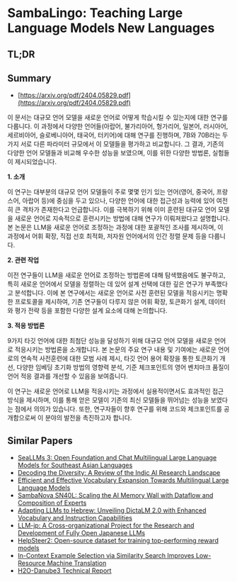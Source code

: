 # SambaLingo: Teaching Large Language Models New Languages
## TL;DR
## Summary
- [https://arxiv.org/pdf/2404.05829.pdf](https://arxiv.org/pdf/2404.05829.pdf)

이 문서는 대규모 언어 모델을 새로운 언어로 어떻게 학습시킬 수 있는지에 대한 연구를 다룹니다. 이 과정에서 다양한 언어들(아랍어, 불가리아어, 헝가리어, 일본어, 러시아어, 세르비아어, 슬로베니아어, 태국어, 터키어)에 대해 연구를 진행하며, 7B와 70B라는 두 가지 서로 다른 파라미터 규모에서 이 모델들을 평가하고 비교합니다. 그 결과, 기존의 다양한 언어 모델들과 비교해 우수한 성능을 보였으며, 이를 위한 다양한 방법론, 실험들이 제시되었습니다.

**1. 소개**

이 연구는 대부분의 대규모 언어 모델들이 주로 몇몇 인기 있는 언어(영어, 중국어, 프랑스어, 아랍어 등)에 중심을 두고 있으나, 다양한 언어에 대한 접근성과 능력에 있어 여전히 큰 격차가 존재한다고 언급합니다. 이를 극복하기 위해 이미 훈련된 대규모 언어 모델을 새로운 언어로 지속적으로 훈련시키는 방법에 대해 연구가 이뤄져왔다고 설명합니다. 본 논문은 LLM을 새로운 언어로 조정하는 과정에 대한 포괄적인 조사를 제시하며, 이 과정에서 어휘 확장, 직접 선호 최적화, 저자원 언어에서의 인간 정렬 문제 등을 다룹니다. 

**2. 관련 작업**

이전 연구들이 LLM을 새로운 언어로 조정하는 방법론에 대해 탐색했음에도 불구하고, 특히 새로운 언어에서 모델을 정렬하는 데 있어 설계 선택에 대한 깊은 연구가 부족했다고 분석합니다. 이에 본 연구에서는 새로운 언어로 사전 훈련된 모델을 적응시키는 명확한 프로토콜을 제시하여, 기존 연구들이 다루지 않은 어휘 확장, 토큰화기 설계, 데이터와 평가 전략 등을 포함한 다양한 설계 요소에 대해 논의합니다.

**3. 적응 방법론**

9가지 타깃 언어에 대한 최첨단 성능을 달성하기 위해 대규모 언어 모델을 새로운 언어로 적응시키는 방법론을 소개합니다. 본 논문의 주요 연구 내용 및 기여에는 새로운 언어로의 연속적 사전훈련에 대한 모범 사례 제시, 타깃 언어 용어 확장을 통한 토큰화기 개선, 다양한 임베딩 초기화 방법의 영향력 분석, 기준 체크포인트의 영어 벤치마크 품질이 언어 적응 결과를 개선할 수 있음을 보여줍니다.

이 연구는 새로운 언어로 LLM을 적응시키는 과정에서 실용적이면서도 효과적인 접근 방식을 제시하며, 이를 통해 얻은 모델이 기존의 최신 모델들을 뛰어넘는 성능을 보였다는 점에서 의의가 있습니다. 또한, 연구자들이 향후 연구를 위해 코드와 체크포인트를 공개함으로써 이 분야의 발전을 촉진하고자 합니다.

## Similar Papers
- [SeaLLMs 3: Open Foundation and Chat Multilingual Large Language Models for Southeast Asian Languages](2407.19672.md)
- [Decoding the Diversity: A Review of the Indic AI Research Landscape](2406.09559.md)
- [Efficient and Effective Vocabulary Expansion Towards Multilingual Large Language Models](2402.14714.md)
- [SambaNova SN40L: Scaling the AI Memory Wall with Dataflow and Composition of Experts](2405.07518.md)
- [Adapting LLMs to Hebrew: Unveiling DictaLM 2.0 with Enhanced Vocabulary and Instruction Capabilities](2407.07080.md)
- [LLM-jp: A Cross-organizational Project for the Research and Development of Fully Open Japanese LLMs](2407.03963.md)
- [HelpSteer2: Open-source dataset for training top-performing reward models](2406.08673.md)
- [In-Context Example Selection via Similarity Search Improves Low-Resource Machine Translation](2408.00397.md)
- [H2O-Danube3 Technical Report](2407.09276.md)
